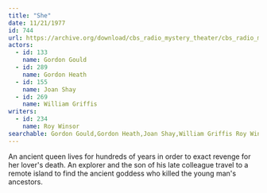 ```yaml
---
title: "She"
date: 11/21/1977
id: 744
url: https://archive.org/download/cbs_radio_mystery_theater/cbs_radio_mystery_theater-0701-0750.zip/cbs_radio_mystery_theater-0701-0750%2Fcbsrmt_0744_she.mp3
actors:  
  - id: 133
    name: Gordon Gould  
  - id: 289
    name: Gordon Heath  
  - id: 155
    name: Joan Shay  
  - id: 269
    name: William Griffis
writers:  
  - id: 234
    name: Roy Winsor
searchable: Gordon Gould,Gordon Heath,Joan Shay,William Griffis Roy Winsor
---
```

An ancient queen lives for hundreds of years in order to exact revenge for her lover's death. An explorer and the son of his late colleague travel to a remote island to find the ancient goddess who killed the young man's ancestors.